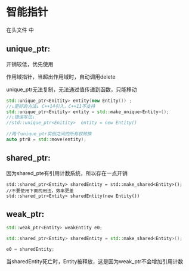 # 智能指针

在头文件<memory> 中

## unique_ptr:

开销较低，优先使用

作用域指针，当超出作用域时，自动调用delete

unique_ptr无法复制，无法通过值传递到函数，只能移动

```c++
std::unique_ptr<Enitity> entity(new Entity()) ;
//↓更好的方法↓ C++14引入，C++11不支持
std::unique_ptr<Enitity> entity = std::make_unique<Entity>(); 
//↓错误写法↓
//std::unique_ptr<Enitity>  entity = new Entity()
 
//两个unique_ptr实例之间的所有权转换
auto ptrB = std::move(entity);

```

## shared_ptr:

因为shared_pte有引用计数系统，所以存在一点开销

```
std::shared_ptr<Entity> sharedEntity = std::make_shared<Entity>();
//不要使用下面的用法，效率更差
std::shared_ptr<Entity> sharedEntity(new Entity())
```

## weak_ptr:

```c++
std::weak_ptr<Entity> weakEntity e0;

std::shared_ptr<Entity> sharedEntity = std::make_shared<Entity>();

e0 = sharedEntity;
```

当sharedEntity死亡时，Entity被释放，这是因为weak_ptr不会增加引用计数